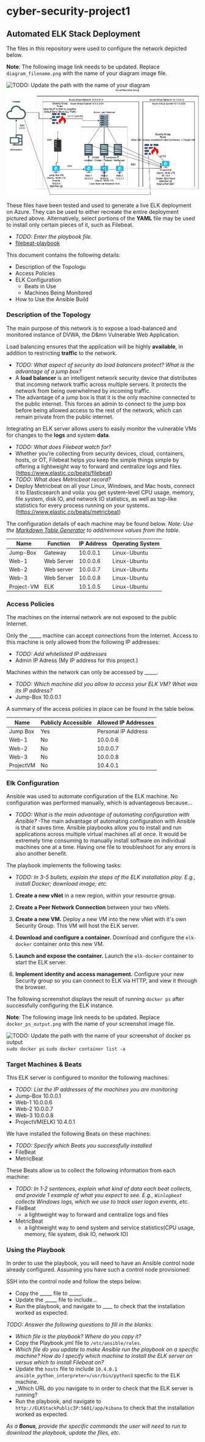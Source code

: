 # cyber-security-project1
## Automated ELK Stack Deployment

The files in this repository were used to configure the network depicted below.

**Note**: The following image link needs to be updated. Replace `diagram_filename.png` with the name of your diagram image file.  

![TODO: Update the path with the name of your diagram](Images/diagram_filename.png)
![Network Diagram](Images/NetworkProject.drawio.png)

These files have been tested and used to generate a live ELK deployment on Azure. They can be used to either recreate the entire deployment pictured above. Alternatively, select portions of the **YAML** file may be used to install only certain pieces of it, such as Filebeat.

  - _TODO: Enter the playbook file._
  - [filebeat-playbook](/Ansible-Playbook/filebeat-playbook.yml)

This document contains the following details:
- Description of the Topologu
- Access Policies
- ELK Configuration
  - Beats in Use
  - Machines Being Monitored
- How to Use the Ansible Build


### Description of the Topology

The main purpose of this network is to expose a load-balanced and monitored instance of DVWA, the D&mn Vulnerable Web Application.

Load balancing ensures that the application will be highly **available**, in addition to restricting **traffic** to the network.
- _TODO: What aspect of security do load balancers protect? What is the advantage of a jump box?_
- A **load balancer**  is an intelligent network security device that distributes that incoming network traffic across multiple servers. It protects the network from being overwhelmed by incoming traffic.
- The advantage of a jump box is that it is the only machine connected to the public internet. This forces an admin to connect to the jump box before being allowed access to the rest of the network, which can remain private from the public internet.

Integrating an ELK server allows users to easily monitor the vulnerable VMs for changes to the **logs** and system **data**.
- _TODO: What does Filebeat watch for?_
- Whether you’re collecting from security devices, cloud, containers, hosts, or OT, Filebeat helps you keep the simple things simple by offering a lightweight way to forward and centralize logs and files. (https://www.elastic.co/beats/filebeat)
- _TODO: What does Metricbeat record?_
- Deploy Metricbeat on all your Linux, Windows, and Mac hosts, connect it to Elasticsearch and voila: you get system-level CPU usage, memory, file system, disk IO, and network IO statistics, as well as top-like statistics for every process running on your systems. (https://www.elastic.co/beats/metricbeat)

The configuration details of each machine may be found below.
_Note: Use the [Markdown Table Generator](http://www.tablesgenerator.com/markdown_tables) to add/remove values from the table_.

| Name         | Function   | IP Address | Operating System |
|--------------|------------|------------|------------------|
| Jump-Box     | Gateway    | 10.0.0.1   | Linux-Ubuntu     |
| Web-1        | Web Server | 10.0.0.6   | Linux-Ubuntu     |
| Web-2        | Web server | 10.0.0.7   | Linux-Ubuntu     |
| Web-3        | Web Server | 10.0.0.8   | Linux-Ubuntu     |
| Project-VM   | ELK        | 10.1.0.5   | Linux-Ubuntu     |



### Access Policies

The machines on the internal network are not exposed to the public Internet. 

Only the _____ machine can accept connections from the Internet. Access to this machine is only allowed from the following IP addresses:
- _TODO: Add whitelisted IP addresses_
- Admin IP Adress (My IP address for this project.)

Machines within the network can only be accessed by _____.
- _TODO: Which machine did you allow to access your ELK VM? What was its IP address?_
- Jump-Box 10.0.0.1

A summary of the access policies in place can be found in the table below.

| Name     | Publicly Accessible | Allowed IP Addresses |
|----------|---------------------|----------------------|
| Jump Box | Yes                 | Personal IP Address  |
| Web-1    | No                  | 10.0.0.6             |
| Web-2    | No                  | 10.0.0.7             |
| Web-3    | No                  | 10.0.0.8             |
| ProjectVM| No                  | 10.4.0.1             |


### Elk Configuration

Ansible was used to automate configuration of the ELK machine. No configuration was performed manually, which is advantageous because...
- _TODO: What is the main advantage of automating configuration with Ansible?_
  -The main advantage of automating configuration with Ansible is that it saves time. Ansible playbooks allow you to install and run applications across multiple virtual machines all at once. It would be extremely time consuming to manually install software on individual machines one at a time. Having one file to troubleshoot for any errors is also another benefit.

The playbook implements the following tasks:
- _TODO: In 3-5 bullets, explain the steps of the ELK installation play. E.g., install Docker; download image; etc._
1. **Create a new vNet** in a new region, within your resource group.

2. **Create a Peer Network Connection** between your two vNets.

3. **Create a new VM.** Deploy a new VM into the new vNet with it's own Security Group. This VM will host the ELK server.

4. **Download and configure a container.** Download and configure the `elk-docker` container onto this new VM.

5. **Launch and expose the container.** Launch the `elk-docker` container to start the ELK server.

6. **Implement identity and access management.** Configure your new Security group so you can connect to ELK via HTTP, and view it through the browser.

The following screenshot displays the result of running `docker ps` after successfully configuring the ELK instance.

**Note**: The following image link needs to be updated. Replace `docker_ps_output.png` with the name of your screenshot image file.  

![TODO: Update the path with the name of your screenshot of docker ps output](Images/docker_ps_output.png)
`sudo docker ps`
`sudo docker container list -a`

### Target Machines & Beats
This ELK server is configured to monitor the following machines:
- _TODO: List the IP addresses of the machines you are monitoring_
- Jump-Box 10.0.0.1
- Web-1 10.0.0.6
- Web-2 10.0.0.7
- Web-3 10.0.0.8
- ProjectVM(ELK) 10.4.0.1

We have installed the following Beats on these machines:
- _TODO: Specify which Beats you successfully installed_
- FileBeat
- MetricBeat

These Beats allow us to collect the following information from each machine:
- _TODO: In 1-2 sentences, explain what kind of data each beat collects, and provide 1 example of what you expect to see. E.g., `Winlogbeat` collects Windows logs, which we use to track user logon events, etc._
- FileBeat
  - a lightweight way to forward and centralize logs and files
- MetricBeat
  - a lightweight way to send system and service statistics(CPU usage, memory, file system, disk IO, network IO)

### Using the Playbook
In order to use the playbook, you will need to have an Ansible control node already configured. Assuming you have such a control node provisioned: 

SSH into the control node and follow the steps below:
- Copy the _____ file to _____.
- Update the _____ file to include...
- Run the playbook, and navigate to ____ to check that the installation worked as expected.

_TODO: Answer the following questions to fill in the blanks:_
- _Which file is the playbook? Where do you copy it?_
- Copy the Playbook.yml file to `/etc/ansible/roles`.
- _Which file do you update to make Ansible run the playbook on a specific machine? How do I specify which machine to install the ELK server on versus which to install Filebeat on?_
- Update the `hosts` file to include `10.4.0.1 ansible_python_interpreter=/usr/bin/python3` specfic to the ELK machine.
- _Which URL do you navigate to in order to check that the ELK server is running?
- Run the playbook, and navigate to `http://ELKStackPublicIP:5601/app/kibana` to check that the installation worked as expected.


_As a **Bonus**, provide the specific commands the user will need to run to download the playbook, update the files, etc._
